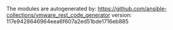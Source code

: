 The modules are autogenerated by:
https://github.com/ansible-collections/vmware_rest_code_generator
version: 117e9428646964eea6f607a2ed51bde1716eb885
